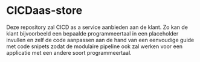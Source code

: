 # CICDaas-store

Deze repository zal CICD as a service aanbieden aan de klant. Zo kan de klant bijvoorbeeld een bepaalde programmeertaal in een placeholder invullen en zelf de code aanpassen aan de hand van een eenvoudige guide met code snipets zodat de modulaire pipeline ook zal werken voor een applicatie met een andere soort programmeertaal.
